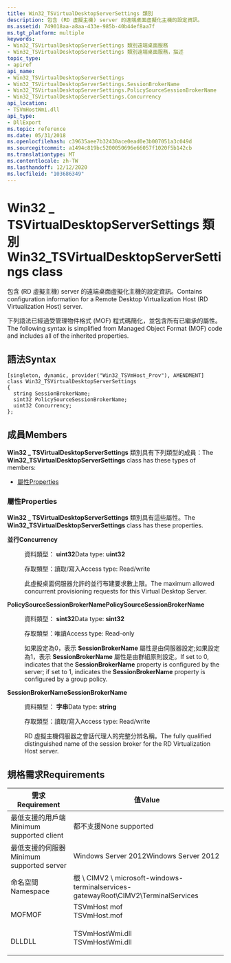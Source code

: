 ```yaml
---
title: Win32_TSVirtualDesktopServerSettings 類別
description: 包含 (RD 虛擬主機) server 的遠端桌面虛擬化主機的設定資訊。
ms.assetid: 749018aa-a8aa-433e-985b-40b44ef8aa7f
ms.tgt_platform: multiple
keywords:
- Win32_TSVirtualDesktopServerSettings 類別遠端桌面服務
- Win32_TSVirtualDesktopServerSettings 類別遠端桌面服務，描述
topic_type:
- apiref
api_name:
- Win32_TSVirtualDesktopServerSettings
- Win32_TSVirtualDesktopServerSettings.SessionBrokerName
- Win32_TSVirtualDesktopServerSettings.PolicySourceSessionBrokerName
- Win32_TSVirtualDesktopServerSettings.Concurrency
api_location:
- TSVmHostWmi.dll
api_type:
- DllExport
ms.topic: reference
ms.date: 05/31/2018
ms.openlocfilehash: c39635aee7b32430ace0ead0e3b007051a3c049d
ms.sourcegitcommit: a1494c819bc5200050696e66057f1020f5b142cb
ms.translationtype: MT
ms.contentlocale: zh-TW
ms.lasthandoff: 12/12/2020
ms.locfileid: "103686349"
---
```

# <a name="win32_tsvirtualdesktopserversettings-class"></a><span data-ttu-id="79683-105">Win32 \_ TSVirtualDesktopServerSettings 類別</span><span class="sxs-lookup"><span data-stu-id="79683-105">Win32\_TSVirtualDesktopServerSettings class</span></span>

<span data-ttu-id="79683-106">包含 (RD 虛擬主機) server 的遠端桌面虛擬化主機的設定資訊。</span><span class="sxs-lookup"><span data-stu-id="79683-106">Contains configuration information for a Remote Desktop Virtualization Host (RD Virtualization Host) server.</span></span>

<span data-ttu-id="79683-107">下列語法已經過受管理物件格式 (MOF) 程式碼簡化，並包含所有已繼承的屬性。</span><span class="sxs-lookup"><span data-stu-id="79683-107">The following syntax is simplified from Managed Object Format (MOF) code and includes all of the inherited properties.</span></span>

## <a name="syntax"></a><span data-ttu-id="79683-108">語法</span><span class="sxs-lookup"><span data-stu-id="79683-108">Syntax</span></span>

``` syntax
[singleton, dynamic, provider("Win32_TSVmHost_Prov"), AMENDMENT]
class Win32_TSVirtualDesktopServerSettings
{
  string SessionBrokerName;
  sint32 PolicySourceSessionBrokerName;
  uint32 Concurrency;
};
```

## <a name="members"></a><span data-ttu-id="79683-109">成員</span><span class="sxs-lookup"><span data-stu-id="79683-109">Members</span></span>

<span data-ttu-id="79683-110">**Win32 \_ TSVirtualDesktopServerSettings** 類別具有下列類型的成員：</span><span class="sxs-lookup"><span data-stu-id="79683-110">The **Win32\_TSVirtualDesktopServerSettings** class has these types of members:</span></span>

-   [<span data-ttu-id="79683-111">屬性</span><span class="sxs-lookup"><span data-stu-id="79683-111">Properties</span></span>](#properties)

### <a name="properties"></a><span data-ttu-id="79683-112">屬性</span><span class="sxs-lookup"><span data-stu-id="79683-112">Properties</span></span>

<span data-ttu-id="79683-113">**Win32 \_ TSVirtualDesktopServerSettings** 類別具有這些屬性。</span><span class="sxs-lookup"><span data-stu-id="79683-113">The **Win32\_TSVirtualDesktopServerSettings** class has these properties.</span></span>

<dl> <dt>

<span data-ttu-id="79683-114">**並行**</span><span class="sxs-lookup"><span data-stu-id="79683-114">**Concurrency**</span></span>
</dt> <dd> <dl> <dt>

<span data-ttu-id="79683-115">資料類型： **uint32**</span><span class="sxs-lookup"><span data-stu-id="79683-115">Data type: **uint32**</span></span>
</dt> <dt>

<span data-ttu-id="79683-116">存取類型：讀取/寫入</span><span class="sxs-lookup"><span data-stu-id="79683-116">Access type: Read/write</span></span>
</dt> </dl>

<span data-ttu-id="79683-117">此虛擬桌面伺服器允許的並行布建要求數上限。</span><span class="sxs-lookup"><span data-stu-id="79683-117">The maximum allowed concurrent provisioning requests for this Virtual Desktop Server.</span></span>

</dd> <dt>

<span data-ttu-id="79683-118">**PolicySourceSessionBrokerName**</span><span class="sxs-lookup"><span data-stu-id="79683-118">**PolicySourceSessionBrokerName**</span></span>
</dt> <dd> <dl> <dt>

<span data-ttu-id="79683-119">資料類型： **sint32**</span><span class="sxs-lookup"><span data-stu-id="79683-119">Data type: **sint32**</span></span>
</dt> <dt>

<span data-ttu-id="79683-120">存取類型：唯讀</span><span class="sxs-lookup"><span data-stu-id="79683-120">Access type: Read-only</span></span>
</dt> </dl>

<span data-ttu-id="79683-121">如果設定為0，表示 **SessionBrokerName** 屬性是由伺服器設定;如果設定為1，表示 **SessionBrokerName** 屬性是由群組原則設定。</span><span class="sxs-lookup"><span data-stu-id="79683-121">If set to 0, indicates that the **SessionBrokerName** property is configured by the server; if set to 1, indicates the **SessionBrokerName** property is configured by a group policy.</span></span>

</dd> <dt>

<span data-ttu-id="79683-122">**SessionBrokerName**</span><span class="sxs-lookup"><span data-stu-id="79683-122">**SessionBrokerName**</span></span>
</dt> <dd> <dl> <dt>

<span data-ttu-id="79683-123">資料類型： **字串**</span><span class="sxs-lookup"><span data-stu-id="79683-123">Data type: **string**</span></span>
</dt> <dt>

<span data-ttu-id="79683-124">存取類型：讀取/寫入</span><span class="sxs-lookup"><span data-stu-id="79683-124">Access type: Read/write</span></span>
</dt> </dl>

<span data-ttu-id="79683-125">RD 虛擬主機伺服器之會話代理人的完整分辨名稱。</span><span class="sxs-lookup"><span data-stu-id="79683-125">The fully qualified distinguished name of the session broker for the RD Virtualization Host server.</span></span>

</dd> </dl>

## <a name="requirements"></a><span data-ttu-id="79683-126">規格需求</span><span class="sxs-lookup"><span data-stu-id="79683-126">Requirements</span></span>



| <span data-ttu-id="79683-127">需求</span><span class="sxs-lookup"><span data-stu-id="79683-127">Requirement</span></span> | <span data-ttu-id="79683-128">值</span><span class="sxs-lookup"><span data-stu-id="79683-128">Value</span></span> |
|-------------------------------------|--------------------------------------------------------------------------------------------|
| <span data-ttu-id="79683-129">最低支援的用戶端</span><span class="sxs-lookup"><span data-stu-id="79683-129">Minimum supported client</span></span><br/> | <span data-ttu-id="79683-130">都不支援</span><span class="sxs-lookup"><span data-stu-id="79683-130">None supported</span></span><br/>                                                                  |
| <span data-ttu-id="79683-131">最低支援的伺服器</span><span class="sxs-lookup"><span data-stu-id="79683-131">Minimum supported server</span></span><br/> | <span data-ttu-id="79683-132">Windows Server 2012</span><span class="sxs-lookup"><span data-stu-id="79683-132">Windows Server 2012</span></span><br/>                                                             |
| <span data-ttu-id="79683-133">命名空間</span><span class="sxs-lookup"><span data-stu-id="79683-133">Namespace</span></span><br/>                | <span data-ttu-id="79683-134">根 \\ CIMV2 \\ microsoft-windows-terminalservices-gateway</span><span class="sxs-lookup"><span data-stu-id="79683-134">Root\\CIMV2\\TerminalServices</span></span><br/>                                                   |
| <span data-ttu-id="79683-135">MOF</span><span class="sxs-lookup"><span data-stu-id="79683-135">MOF</span></span><br/>                      | <dl> <span data-ttu-id="79683-136"><dt>TSVmHost mof</dt></span><span class="sxs-lookup"><span data-stu-id="79683-136"><dt>TSVmHost.mof</dt></span></span> </dl>    |
| <span data-ttu-id="79683-137">DLL</span><span class="sxs-lookup"><span data-stu-id="79683-137">DLL</span></span><br/>                      | <dl> <span data-ttu-id="79683-138"><dt>TSVmHostWmi.dll</dt></span><span class="sxs-lookup"><span data-stu-id="79683-138"><dt>TSVmHostWmi.dll</dt></span></span> </dl> |



 

 





